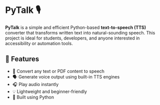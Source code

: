 # PyTalk 🎙️

**PyTalk** is a simple and efficient Python-based **text-to-speech (TTS)** converter that transforms written text into natural-sounding speech. This project is ideal for students, developers, and anyone interested in accessibility or automation tools.

## 🔧 Features

- 📄 Convert any text or PDF content to speech
- 🗣️ Generate voice output using built-in TTS engines
- 🎧 Play audio instantly
- 💡 Lightweight and beginner-friendly
- 🐍 Built using Python



